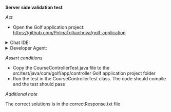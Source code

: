 **Server side validation test**

*Act*

- Open the Golf application project:
https://github.com/PolinaTolkachova/golf-application

<details>
<summary>Chat IDE:</summary>

- Go to class src/main/java/com/golf/app/controller/CourseController.java
- Highlight the addCourse method
- Open the chat AI interface and enter:

> Check for validation errors in the addCourse method for CourseDto parameter and return the error page ("error/error-page") with validation errors

- Submit the question
- Update the addCourse method using the suggested code
- Add all required imports

</details>

<details>
<summary>Developer Agent:</summary>

- Open the developer agent interface
- Add files to context:
    - src/main/java/com/golf/app/controller/CourseController.java
        - + fragment: addCourse method
    - src/main/java/com/golf/app/dto/CourseDto.java
- Enter task description:

> Check for validation errors in the addCourse method for CourseDto parameter and return the error page ("error/error-page") with validation errors

- Submit the task description and wait implementation plan is generated
- Go to the implementation plan
- Follow the implementation plan steps and modify source code following the instructions

</details>

*Assert conditions*

- Copy the CourseControllerTest.java file to the src/test/java/com/golf/app/controller Golf application project folder
- Run the test in the CourseControllerTest class. The code should compile and the test should pass

*Additional note*

The correct solutions is in the correctResponse.txt file
